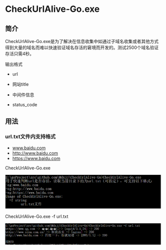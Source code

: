 # CheckUrlAlive-Go.exe

## 简介

CheckUrlAlive-Go.exe是为了解决在信息收集中如通过子域名收集或者其他方式得到大量的域名而难以快速验证域名存活的窘境而开发的。测试2500个域名验证存活只需4秒。

输出格式

- url

- 网站title
- 中间件信息
- status_code

## 用法

### url.txt文件内支持格式

- www.baidu.com
- http://www.baidu.com
- https://www.baidu.com

CheckUrlAlive-Go.exe 

![](./images/0.png) 

CheckUrlAlive-Go.exe -f url.txt

![](./images/1.png)

